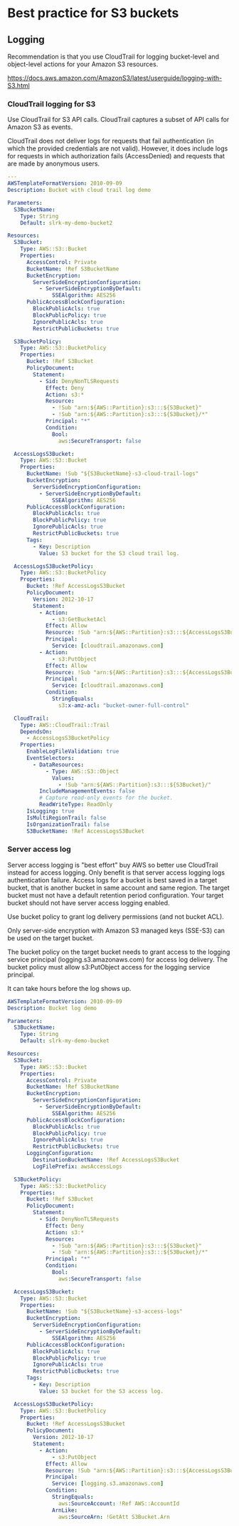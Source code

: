 # Best practice for S3 buckets

## Logging
Recommendation is that you use CloudTrail for logging bucket-level and object-level actions for your Amazon S3 resources.

https://docs.aws.amazon.com/AmazonS3/latest/userguide/logging-with-S3.html

### CloudTrail logging for S3
Use CloudTrail for S3 API calls. CloudTrail captures a subset of API calls for Amazon S3 as events.

CloudTrail does not deliver logs for requests that fail authentication (in which the provided credentials are not valid). 
However, it does include logs for requests in which authorization fails (AccessDenied) and requests that are made by anonymous users.

```yaml
---
AWSTemplateFormatVersion: 2010-09-09
Description: Bucket with cloud trail log demo

Parameters:
  S3BucketName:
    Type: String
    Default: slrk-my-demo-bucket2

Resources:
  S3Bucket:
    Type: AWS::S3::Bucket
    Properties:
      AccessControl: Private
      BucketName: !Ref S3BucketName
      BucketEncryption:
        ServerSideEncryptionConfiguration:
          - ServerSideEncryptionByDefault:
              SSEAlgorithm: AES256
      PublicAccessBlockConfiguration:
        BlockPublicAcls: true
        BlockPublicPolicy: true
        IgnorePublicAcls: true
        RestrictPublicBuckets: true

  S3BucketPolicy:
    Type: AWS::S3::BucketPolicy
    Properties:
      Bucket: !Ref S3Bucket
      PolicyDocument:
        Statement:
          - Sid: DenyNonTLSRequests
            Effect: Deny
            Action: s3:*
            Resource:
              - !Sub "arn:${AWS::Partition}:s3:::${S3Bucket}"
              - !Sub "arn:${AWS::Partition}:s3:::${S3Bucket}/*"
            Principal: "*"
            Condition:
              Bool:
                aws:SecureTransport: false

  AccessLogsS3Bucket:
    Type: AWS::S3::Bucket
    Properties:
      BucketName: !Sub "${S3BucketName}-s3-cloud-trail-logs"
      BucketEncryption:
        ServerSideEncryptionConfiguration:
          - ServerSideEncryptionByDefault:
              SSEAlgorithm: AES256
      PublicAccessBlockConfiguration:
        BlockPublicAcls: true
        BlockPublicPolicy: true
        IgnorePublicAcls: true
        RestrictPublicBuckets: true
      Tags:
        - Key: Description
          Value: S3 bucket for the S3 cloud trail log.

  AccessLogsS3BucketPolicy:
    Type: AWS::S3::BucketPolicy
    Properties:
      Bucket: !Ref AccessLogsS3Bucket
      PolicyDocument:
        Version: 2012-10-17
        Statement:
          - Action:
              - s3:GetBucketAcl
            Effect: Allow
            Resource: !Sub "arn:${AWS::Partition}:s3:::${AccessLogsS3Bucket}"
            Principal:
              Service: [cloudtrail.amazonaws.com]
          - Action:
              - s3:PutObject
            Effect: Allow
            Resource: !Sub "arn:${AWS::Partition}:s3:::${AccessLogsS3Bucket}/*"
            Principal:
              Service: [cloudtrail.amazonaws.com]
            Condition:
              StringEquals:
                s3:x-amz-acl: "bucket-owner-full-control"

  CloudTrail:
    Type: AWS::CloudTrail::Trail
    DependsOn:
      - AccessLogsS3BucketPolicy
    Properties:
      EnableLogFileValidation: true
      EventSelectors:
        - DataResources:
            - Type: AWS::S3::Object
              Values:
                - !Sub "arn:${AWS::Partition}:s3:::${S3Bucket}/"
          IncludeManagementEvents: false
          # Capture read-only events for the bucket.
          ReadWriteType: ReadOnly
      IsLogging: true
      IsMultiRegionTrail: false
      IsOrganizationTrail: false
      S3BucketName: !Ref AccessLogsS3Bucket

```

### Server access log
Server access logging is "best effort" buy AWS so better use CloudTrail instead for access logging. Only benefit is that server access logging logs authentication failure.
Access logs for a bucket is best saved in a target bucket, that is another bucket in same account and same region. 
The target bucket must not have a default retention period configuration. Your target bucket should not have server access logging enabled.

Use bucket policy to grant log delivery permissions (and not bucket ACL).

Only server-side encryption with Amazon S3 managed keys (SSE-S3) can be used on the target bucket.

The bucket policy on the target bucket needs to grant access to the logging service principal (logging.s3.amazonaws.com) for access log delivery.
The bucket policy must allow s3:PutObject access for the logging service principal.

It can take hours before the log shows up.

```yaml
AWSTemplateFormatVersion: 2010-09-09
Description: Bucket log demo

Parameters:
  S3BucketName:
    Type: String
    Default: slrk-my-demo-bucket

Resources:
  S3Bucket:
    Type: AWS::S3::Bucket
    Properties:
      AccessControl: Private
      BucketName: !Ref S3BucketName
      BucketEncryption:
        ServerSideEncryptionConfiguration:
          - ServerSideEncryptionByDefault:
              SSEAlgorithm: AES256
      PublicAccessBlockConfiguration:
        BlockPublicAcls: true
        BlockPublicPolicy: true
        IgnorePublicAcls: true
        RestrictPublicBuckets: true
      LoggingConfiguration:
        DestinationBucketName: !Ref AccessLogsS3Bucket
        LogFilePrefix: awsAccessLogs

  S3BucketPolicy:
    Type: AWS::S3::BucketPolicy
    Properties:
      Bucket: !Ref S3Bucket
      PolicyDocument:
        Statement:
          - Sid: DenyNonTLSRequests
            Effect: Deny
            Action: s3:*
            Resource:
              - !Sub "arn:${AWS::Partition}:s3:::${S3Bucket}"
              - !Sub "arn:${AWS::Partition}:s3:::${S3Bucket}/*"
            Principal: "*"
            Condition:
              Bool:
                aws:SecureTransport: false

  AccessLogsS3Bucket:
    Type: AWS::S3::Bucket
    Properties:
      BucketName: !Sub "${S3BucketName}-s3-access-logs"
      BucketEncryption:
        ServerSideEncryptionConfiguration:
          - ServerSideEncryptionByDefault:
              SSEAlgorithm: AES256
      PublicAccessBlockConfiguration:
        BlockPublicAcls: true
        BlockPublicPolicy: true
        IgnorePublicAcls: true
        RestrictPublicBuckets: true
      Tags:
        - Key: Description
          Value: S3 bucket for the S3 access log.

  AccessLogsS3BucketPolicy:
    Type: AWS::S3::BucketPolicy
    Properties:
      Bucket: !Ref AccessLogsS3Bucket
      PolicyDocument:
        Version: 2012-10-17
        Statement:
          - Action:
              - s3:PutObject
            Effect: Allow
            Resource: !Sub "arn:${AWS::Partition}:s3:::${AccessLogsS3Bucket}/*"
            Principal:
              Service: [logging.s3.amazonaws.com]
            Condition:
              StringEquals:
                aws:SourceAccount: !Ref AWS::AccountId
              ArnLike:
                aws:SourceArn: !GetAtt S3Bucket.Arn
```

